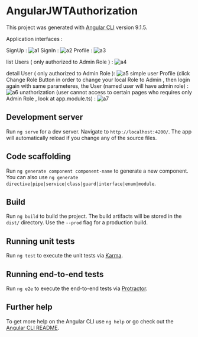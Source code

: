 # AngularJWTAuthorization

This project was generated with [Angular CLI](https://github.com/angular/angular-cli) version 9.1.5.

Application interfaces :

SignUp :
![a1](https://user-images.githubusercontent.com/48753442/147360100-599a8378-9c28-4968-a694-9092445a71de.PNG)
SignIn :
![a2](https://user-images.githubusercontent.com/48753442/147360113-79b5e7db-d4f3-41ef-b78c-d3449de5bf7f.PNG)
Profile :
![a3](https://user-images.githubusercontent.com/48753442/147360129-9bc780c6-814b-43ef-b657-cea3fb04995d.PNG)

list Users ( only authorized to Admin Role ) :
![a4](https://user-images.githubusercontent.com/48753442/147360155-8d3e72d7-feec-4c41-b8f8-04a2bf263dd2.PNG)

detail User ( only authorized to Admin Role ):
![a5](https://user-images.githubusercontent.com/48753442/147360183-ec44688a-01f2-44b6-bd5b-4d0383da1d87.PNG)
simple user Profile (click Change Role Button
in order to change your local Role to Admin ,
then login again with same parameteres,
the User (named user will have admin role) :
![a6](https://user-images.githubusercontent.com/48753442/147360213-004981cd-e348-43d0-ab47-e8a62ae62de2.PNG)
unathorization (user cannot access to certain
pages who requires only Admin Role , look at app.module.ts) :
![a7](https://user-images.githubusercontent.com/48753442/147360254-6265ab02-ecf5-4bb7-a55e-dea11679cd71.PNG)








## Development server

Run `ng serve` for a dev server. Navigate to `http://localhost:4200/`. The app will automatically reload if you change any of the source files.

## Code scaffolding

Run `ng generate component component-name` to generate a new component. You can also use `ng generate directive|pipe|service|class|guard|interface|enum|module`.

## Build

Run `ng build` to build the project. The build artifacts will be stored in the `dist/` directory. Use the `--prod` flag for a production build.

## Running unit tests

Run `ng test` to execute the unit tests via [Karma](https://karma-runner.github.io).

## Running end-to-end tests

Run `ng e2e` to execute the end-to-end tests via [Protractor](http://www.protractortest.org/).

## Further help

To get more help on the Angular CLI use `ng help` or go check out the [Angular CLI README](https://github.com/angular/angular-cli/blob/master/README.md).
